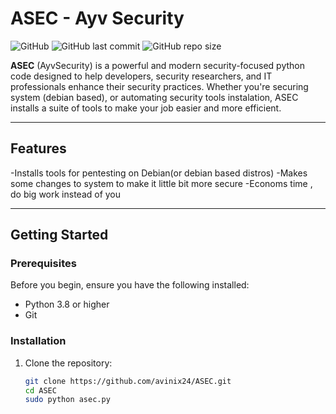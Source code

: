 # ASEC - Ayv Security

![GitHub](https://img.shields.io/github/license/avinix24/ASEC?color=blue)
![GitHub last commit](https://img.shields.io/github/last-commit/avinix24/ASEC?color=green)
![GitHub repo size](https://img.shields.io/github/repo-size/avinix24/ASEC?color=orange)

**ASEC** (AyvSecurity) is a powerful and modern security-focused python code designed to help developers, security researchers, and IT professionals enhance their security practices. Whether you're securing system (debian based), or automating security tools instalation, ASEC installs a suite of tools to make your job easier and more efficient.

---

## Features

-Installs tools for pentesting on Debian(or debian based distros)
-Makes some changes to system to make it little bit more secure
-Economs time , do big work instead of you

---

## Getting Started

### Prerequisites

Before you begin, ensure you have the following installed:

- Python 3.8 or higher
- Git

### Installation

1. Clone the repository:
   ```bash
   git clone https://github.com/avinix24/ASEC.git
   cd ASEC
   sudo python asec.py
